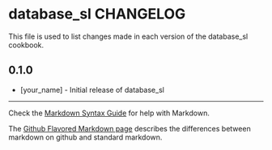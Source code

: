 database_sl CHANGELOG
=====================

This file is used to list changes made in each version of the database_sl cookbook.

0.1.0
-----
- [your_name] - Initial release of database_sl

- - -
Check the [Markdown Syntax Guide](http://daringfireball.net/projects/markdown/syntax) for help with Markdown.

The [Github Flavored Markdown page](http://github.github.com/github-flavored-markdown/) describes the differences between markdown on github and standard markdown.
